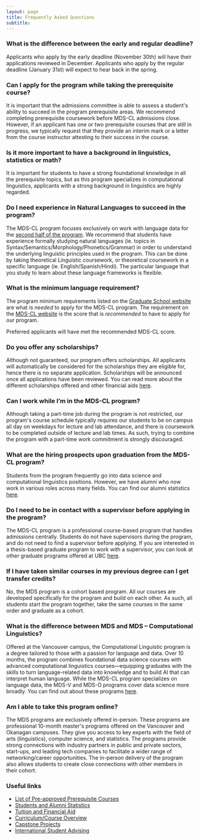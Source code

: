```yaml
---
layout: page
title: Frequently Asked Questions
subtitle: 
---
```


### What is the difference between the early and regular deadline?  

Applicants who apply by the early deadline (November 30th) will have their applications reviewed in December. Applicants who apply by the regular deadline (January 31st) will expect to hear back in the spring.   


### Can I apply for the program while taking the prerequisite course?  

It is important that the admissions committee is able to assess a student's ability to succeed in the program prerequisite areas. We recommend completing prerequisite coursework before MDS-CL admissions close. However, if an applicant has one or two prerequisite courses that are still in progress, we typically request that they provide an interim mark or a letter from the course instructor attesting to their success in the course. 


### Is it more important to have a background in linguistics, statistics or math?  

It is important for students to have a strong foundational knowledge in all the prerequisite topics, but as this program specializes in computational linguistics, applicants with a strong background in linguistics are highly regarded.  


### Do I need experience in Natural Languages to succeed in the program?  

The MDS-CL program focuses exclusively on work with language data for the [second half of the program](https://masterdatascience.ubc.ca/programs/computational-linguistics#:~:text=Winter:%20January%20-%20April). We recommend that students have experience formally studying natural languages (ie. topics in Syntax/Semantics/Morphology/Phonetics/Grammar) in order to understand the underlying linguistic principles used in the program. This can be done by taking theoretical Linguistic coursework, or theoretical coursework in a specific language (ie. English/Spanish/Hindi). The particular language that you study to learn about these language frameworks is flexible.   


### What is the minimum language requirement?  

The program minimum requirements listed on the [Graduate School website](https://www.grad.ubc.ca/prospective-students/application-admission/ielts-program-minimum-requirements) are what is *needed* to apply for the MDS-CL program. The requirement on the [MDS-CL website](https://masterdatascience.ubc.ca/admissions/international-students#:~:text=Language%20Requirements) is the score that is *recommended* to have to apply for our program.  

Preferred applicants will have met the recommended MDS-CL score. 

 
### Do you offer any scholarships?  

Although not guaranteed, our program offers scholarships. All applicants will automatically be considered for the scholarships they are eligible for, hence there is no separate application. Scholarships will be announced once all applications have been reviewed. You can read more about the different scholarships offered and other financial aids [here](https://masterdatascience.ubc.ca/admissions/tuition-and-financial-aid). 

 
### Can I work while I’m in the MDS-CL program?  

Although taking a part-time job during the program is not restricted, our program's course schedule typically requires our students to be on campus all day on weekdays for lecture and lab attendance, and there is coursework to be completed outside of lecture and lab times. As such, trying to combine the program with a part-time work commitment is strongly discouraged. 

 
### What are the hiring prospects upon graduation from the MDS-CL program? 

Students from the program frequently go into data science and computational linguistics positions. However, we have alumni who now work in various roles across many fields.  You can find our alumni statistics [here](https://masterdatascience.ubc.ca/why-ubc/students-and-alumni#tab_students-alumni-computational-linguistics).  
 

### Do I need to be in contact with a supervisor before applying in the program?  

The MDS-CL program is a professional course-based program that handles admissions centrally. Students do not have supervisors during the program, and do not need to find a supervisor before applying. If you are interested in a thesis-based graduate program to work with a supervisor, you can look at other graduate programs offered at UBC [here](https://www.grad.ubc.ca/prospective-students/graduate-degree-programs). 

 
### If I have taken similar courses in my previous degree can I get transfer credits? 

No, the MDS program is a cohort based program. All our courses are developed specifically for the program and build on each other. As such, all students start the program together, take the same courses in the same order and graduate as a cohort. 

 
### What is the difference between MDS and MDS – Computational Linguistics? 

Offered at the Vancouver campus, the Computational Linguistic program is a degree tailored to those with a passion for language and data. Over 10 months, the program combines foundational data science courses with advanced computational linguistics courses—equipping graduates with the skills to turn language-related data into knowledge and to build AI that can interpret human language. While the MDS-CL program specializes on language data, the MDS-V and MDS-O programs cover data science more broadly. You can find out about these programs [here](https://masterdatascience.ubc.ca/programs).  

 
### Am I able to take this program online? 

The MDS programs are exclusively offered in-person. These programs are professional 10-month master's programs offered on the Vancouver and Okanagan campuses. They give you access to key experts with the field of arts (linguistics), computer science, and statistics. The programs provide strong connections with industry partners in public and private sectors, start-ups, and leading tech companies to facilitate a wider range of networking/career opportunities. The in-person delivery of the program also allows students to create close connections with other members in their cohort.  


### Useful links  

* [List of Pre-approved Prerequisite Courses](https://ubc-mdscl.github.io/assets/img/MDS-CL-prerequisite-equivalents-list.pdf)  
* [Students and Alumni Statistics](https://masterdatascience.ubc.ca/why-ubc/students-and-alumni#tab_students-alumni-computational-linguistics)  
* [Tuition and Financial Aid](https://masterdatascience.ubc.ca/admissions/tuition-and-financial-aid)  
* [Curriculum/Course Overview](https://ubc-mdscl.github.io/program/overview/)  
* [Capstone Projects](https://ubc-mdscl.github.io/capstone/past_projects/) 
* [International Student Advising](https://students.ubc.ca/about-student-services/international-student-advising) 

 
